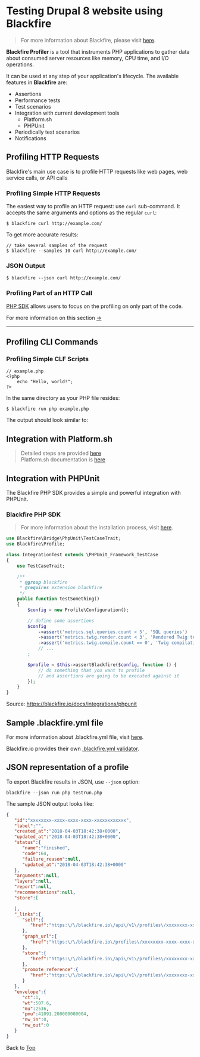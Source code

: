 # <span id="top">Testing Drupal 8 website using Blackfire</span>
> For more information about Blackfire, please visit [here](https://blackfire.io/docs/introduction).

__Blackfire Profiler__ is a tool that instruments PHP applications to gather data about consumed server resources like memory, CPU time, and I/O operations.

It can be used at any step of your application's lifecycle. The available features in __Blackfire__ are:
* Assertions
* Performance tests
* Test scenarios
* Integration with current development tools<br>
    - Platform.sh
    - PHPUnit
* Periodically test scenarios
* Notifications

## Profiling HTTP Requests
Blackfire's main use case is to profile HTTP requests like web pages, web service calls, or API calls

### Profiling Simple HTTP Requests
The easiest way to profile an HTTP request: use `curl` sub-command. It accepts the same arguments and options as the regular `curl`:
```
$ blackfire curl http://example.com/
```
To get more accurate results:
```
// take several samples of the request
$ blackfire --samples 10 curl http://example.com/
```

### JSON Output
```
$ blackfire --json curl http://example.com/
```

### Profiling Part of an HTTP Call
[PHP SDK](#phpsdk) allows users to focus on the profiling on only part of the code.

For more information on this section [->](https://blackfire.io/docs/cookbooks/profiling-http)
<hr>

## Profiling CLI Commands
### Profiling Simple CLF Scripts
```
// example.php
<?php
    echo "Hello, world!";
?>
```
In the same directory as your PHP file resides:
```
$ blackfire run php example.php
```
The output should look similar to:

## Integration with Platform.sh
> Detailed steps are provided [here](https://docs.platform.sh/administration/integrations/blackfire.html)<br>
> Platform.sh documentation is [here](https://github.com/ubc-web-services/platformsh-documentation)

## Integration with PHPUnit
The Blackfire PHP SDK provides a simple and powerful integration with PHPUnit.

### <div id="phpsdk">Blackfire PHP SDK</div>
> For more information about the installation process, visit [here](https://blackfire.io/docs/reference-guide/php-sdk).
```php
use Blackfire\Bridge\PhpUnit\TestCaseTrait;
use Blackfire\Profile;

class IntegrationTest extends \PHPUnit_Framework_TestCase
{
    use TestCaseTrait;

    /**
     * @group blackfire
     * @requires extension blackfire
     */
    public function testSomething()
    {
        $config = new Profile\Configuration();

        // define some assertions
        $config
            ->assert('metrics.sql.queries.count < 5', 'SQL queries')
            ->assert('metrics.twig.render.count < 3', 'Rendered Twig templates')
            ->assert('metrics.twig.compile.count == 0', 'Twig compilation')
            // ...
        ;

        $profile = $this->assertBlackfire($config, function () {
            // do something that you want to profile
            // and assertions are going to be executed against it
        });
    }
}
```
Source: https://blackfire.io/docs/integrations/phpunit

## Sample .blackfire.yml file
For more information about .blackfire.yml file, visit [here](https://blackfire.io/docs/cookbooks/tests).

Blackfire.io provides their own [.blackfire.yml validator](https://blackfire.io/docs/validator).
## JSON representation of a profile
To export Blackfire results in JSON, use `--json` option:
```
blackfire --json run php testrun.php
```
The sample JSON output looks like:
```json
{
   "id":"xxxxxxxx-xxxx-xxxx-xxxx-xxxxxxxxxxxx",
   "label":"",
   "created_at":"2018-04-03T18:42:38+0000",
   "updated_at":"2018-04-03T18:42:38+0000",
   "status":{
      "name":"finished",
      "code":64,
      "failure_reason":null,
      "updated_at":"2018-04-03T18:42:38+0000"
   },
   "arguments":null,
   "layers":null,
   "report":null,
   "recommendations":null,
   "store":[

   ],
   "_links":{
      "self":{
         "href":"https:\/\/blackfire.io\/api\/v1\/profiles\/xxxxxxxx-xxxx-xxxx-xxxx-xxxxxxxxxxxx"
      },
      "graph_url":{
         "href":"https:\/\/blackfire.io\/profiles\/xxxxxxxx-xxxx-xxxx-xxxx-xxxxxxxxxxxx\/graph"
      },
      "store":{
         "href":"https:\/\/blackfire.io\/api\/v1\/profiles\/xxxxxxxx-xxxx-xxxx-xxxx-xxxxxxxxxxxx\/store"
      },
      "promote_reference":{
         "href":"https:\/\/blackfire.io\/api\/v1\/profiles\/xxxxxxxx-xxxx-xxxx-xxxx-xxxxxxxxxxxx\/promote-reference"
      }
   },
   "envelope":{
      "ct":1,
      "wt":507.6,
      "mu":2536,
      "pmu":41091.200000000004,
      "nw_in":0,
      "nw_out":0
   }
}
```
Back to [Top](#top)

